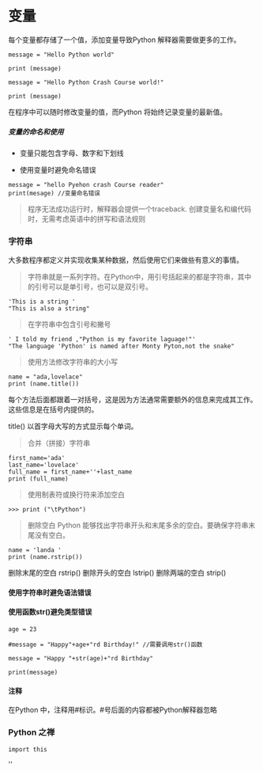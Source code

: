 # 变量

每个变量都存储了一个值，添加变量导致Python 解释器需要做更多的工作。

```
message = "Hello Python world"

print (message)

message = "Hello Python Crash Course world!"

print (message)
```
在程序中可以随时修改变量的值，而Python 将始终记录变量的最新值。

##### 变量的命名和使用
- 变量只能包含字母、数字和下划线

- 使用变量时避免命名错误

```
message = "hello Pyehon crash Course reader"
print(mesage) //变量命名错误
```
> 程序无法成功运行时，解释器会提供一个traceback.
> 创建变量名和编代码时，无需考虑英语中的拼写和语法规则

### 字符串

大多数程序都定义并实现收集某种数据，然后使用它们来做些有意义的事情。
> 字符串就是一系列字符。在Python中，用引号括起来的都是字符串，其中的引号可以是单引号，也可以是双引号。
```
'This is a string '
"This is also a string"
```
> 在字符串中包含引号和撇号
```
' I told my friend ,"Python is my favorite laguage!"'
"The language 'Python' is named after Monty Pyton,not the snake"
```

> 使用方法修改字符串的大小写

```
name = "ada,lovelace"
print (name.title())
```
每个方法后面都跟着一对括号，这是因为方法通常需要额外的信息来完成其工作。这些信息是在括号内提供的。

 title() 以首字母大写的方式显示每个单词。
> 合并（拼接）字符串
```
first_name='ada'
last_name='lovelace'
full_name = first_name+''+last_name
print (full_name)
```
> 使用制表符或换行符来添加空白

```
>>> print ("\tPython")
```
> 删除空白
Python 能够找出字符串开头和末尾多余的空白。要确保字符串末尾没有空白。

```
name = 'landa '
print (name.rstrip())
```
删除末尾的空白 rstrip()
删除开头的空白 lstrip()
删除两端的空白 strip()

#### 使用字符串时避免语法错误

#### 使用函数str()避免类型错误
```
age = 23

#message = "Happy"+age+"rd Birthday!" //需要调用str()函数

message = "Happy "+str(age)+"rd Birthday" 

print(message)
```
#### 注释 
在Python 中，注释用#标识。#号后面的内容都被Python解释器忽略
### Python 之禅

```
import this
```




















''






